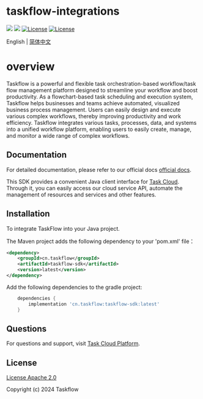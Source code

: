 taskflow-integrations
============
<div align="left">
  <a href="javascript:void(0);"><img src="https://img.shields.io/badge/build-passing-brightgreen" /></a>
  <a href="javascript:void(0);" target="_blank"><img src="https://img.shields.io/badge/docs-latest-brightgreen" /></a>
  <a href="https://www.apache.org/licenses/LICENSE-2.0"><img src="https://img.shields.io/badge/License-Apache%202.0-blue.svg" alt="License"></a>
  <a href="https://central.sonatype.com/artifact/cn.taskflow/taskflow-open-api?smo=true"><img src="https://img.shields.io/maven-metadata/v.svg?label=Maven%20Central&metadataUrl=https%3A%2F%2Frepo1.maven.org%2Fmaven2%2Fcn%2Ftaskflow%2Ftaskflow-open-api%2Fmaven-metadata.xml" alt="License"></a>
</div>

English | [简体中文](./README-zh_CN.md)

# overview

Taskflow is a powerful and flexible task orchestration-based workflow/task flow management platform designed to streamline your workflow and boost productivity. As a flowchart-based task scheduling and execution system, Taskflow helps businesses and teams achieve automated, visualized business process management. Users can easily design and execute various complex workflows, thereby improving productivity and work efficiency. Taskflow integrates various tasks, processes, data, and systems into a unified workflow platform, enabling users to easily create, manage, and monitor a wide range of complex workflows.

## Documentation

For detailed documentation, please refer to our official docs [official docs](http://www.taskflow.cn).

This SDK provides a convenient Java client interface for [Task Cloud](http://www.taskflow.cn/). Through it, you can easily access our cloud service API, automate the management of resources and services and other features.

## Installation

To integrate TaskFlow into your Java project.

The Maven project adds the following dependency to your 'pom.xml' file：

```xml
<dependency>
    <groupId>cn.taskflow</groupId>
    <artifactId>taskflow-sdk</artifactId>
    <version>latest</version>
</dependency>
```

Add the following dependencies to the gradle project:
```groovy
    dependencies {
        implementation 'cn.taskflow:taskflow-sdk:latest'
    }
```

## Questions
For questions and support, visit [Task Cloud Platform](http://www.taskflow.cn/).

## License

[License Apache 2.0](https://www.apache.org/licenses/LICENSE-2.0)

Copyright (c) 2024 Taskflow